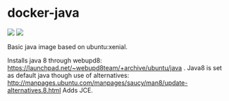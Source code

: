docker-java
===========

[![](https://images.microbadger.com/badges/version/davidkarlsen/docker-java.svg)](https://microbadger.com/images/davidkarlsen/docker-java "Get your own version badge on microbadger.com")
[![](https://images.microbadger.com/badges/image/davidkarlsen/docker-java.svg)](https://microbadger.com/images/davidkarlsen/docker-java "Get your own image badge on microbadger.com")

Basic java image based on ubuntu:xenial.

Installs java 8 through webupd8: https://launchpad.net/~webupd8team/+archive/ubuntu/java .
Java8 is set as default java though use of alternatives: http://manpages.ubuntu.com/manpages/saucy/man8/update-alternatives.8.html
Adds JCE.
